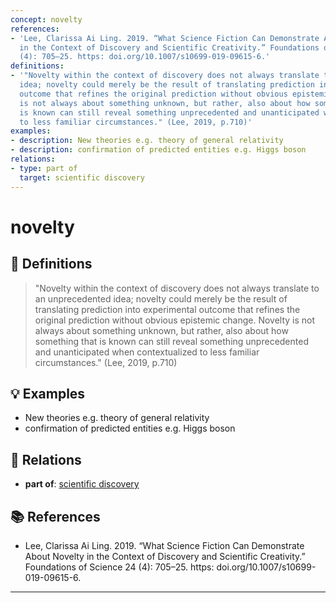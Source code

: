 ```yaml
---
concept: novelty
references:
- 'Lee, Clarissa Ai Ling. 2019. “What Science Fiction Can Demonstrate About Novelty
  in the Context of Discovery and Scientific Creativity.” Foundations of Science 24
  (4): 705–25. https: doi.org/10.1007/s10699-019-09615-6.'
definitions:
- '"Novelty within the context of discovery does not always translate to an unprecedented
  idea; novelty could merely be the result of translating prediction into experimental
  outcome that refines the original prediction without obvious epistemic change. Novelty
  is not always about something unknown, but rather, also about how something that
  is known can still reveal something unprecedented and unanticipated when contextualized
  to less familiar circumstances." (Lee, 2019, p.710)'
examples:
- description: New theories e.g. theory of general relativity
- description: confirmation of predicted entities e.g. Higgs boson
relations:
- type: part of
  target: scientific discovery
---
```


# novelty

## 📖 Definitions

> "Novelty within the context of discovery does not always translate to an unprecedented idea; novelty could merely be the result of translating prediction into experimental outcome that refines the original prediction without obvious epistemic change. Novelty is not always about something unknown, but rather, also about how something that is known can still reveal something unprecedented and unanticipated when contextualized to less familiar circumstances." (Lee, 2019, p.710)

## 💡 Examples

- New theories e.g. theory of general relativity
- confirmation of predicted entities e.g. Higgs boson

## 🔗 Relations

- **part of**: [scientific discovery](./scientific-discovery.md)

## 📚 References

- Lee, Clarissa Ai Ling. 2019. “What Science Fiction Can Demonstrate About Novelty in the Context of Discovery and Scientific Creativity.” Foundations of Science 24 (4): 705–25. https: doi.org/10.1007/s10699-019-09615-6.

---

<script src="https://giscus.app/client.js"
                data-repo="natesheehan/conceptcartography"
                data-repo-id="R_kgDOPB5QiQ"
                data-category="General"
                data-category-id="DIC_kwDOPB5Qic4CsAxd"
                data-mapping="pathname"
                data-strict="0"
                data-reactions-enabled="1"
                data-emit-metadata="0"
                data-input-position="bottom"
                data-theme="catppuccin_mocha"
                data-lang="en"
                crossorigin="anonymous"
                async>
        </script>
        